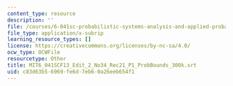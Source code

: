 ```yaml
---
content_type: resource
description: ''
file: /courses/6-041sc-probabilistic-systems-analysis-and-applied-probability-fall-2013/c83d63b56969fe6d7eb60a26eeb654f1_MIT6_041SCF13_Edit_2_No34_Rec21_P1_ProbBounds_300k.srt
file_type: application/x-subrip
learning_resource_types: []
license: https://creativecommons.org/licenses/by-nc-sa/4.0/
ocw_type: OCWFile
resourcetype: Other
title: MIT6_041SCF13_Edit_2_No34_Rec21_P1_ProbBounds_300k.srt
uid: c83d63b5-6969-fe6d-7eb6-0a26eeb654f1
---
```


